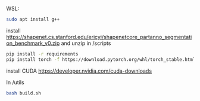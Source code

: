 WSL:

```bash
sudo apt install g++
```

install
https://shapenet.cs.stanford.edu/ericyi/shapenetcore_partanno_segmentation_benchmark_v0.zip
and unzip in /scripts

```bash
pip install -r requirements
pip install torch -f https://download.pytorch.org/whl/torch_stable.html
```

install CUDA https://developer.nvidia.com/cuda-downloads

In /utils

```bash
bash build.sh
```
